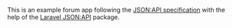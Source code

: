 This is an example forum app following the [JSON:API specification](https://jsonapi.org/format/) with the help of the [Laravel JSON:API](https://github.com/laravel-json-api/laravel) package.

